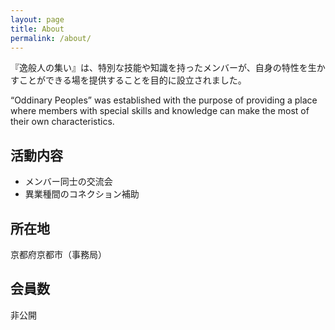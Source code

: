```yaml
---
layout: page
title: About
permalink: /about/
---
```


『逸般人の集い』は、特別な技能や知識を持ったメンバーが、自身の特性を生かすことができる場を提供することを目的に設立されました。

“Oddinary Peoples” was established with the purpose of providing a place where members with special skills and knowledge can make the most of their own characteristics.

## 活動内容

- メンバー同士の交流会
- 異業種間のコネクション補助

## 所在地

京都府京都市（事務局）

## 会員数

非公開

